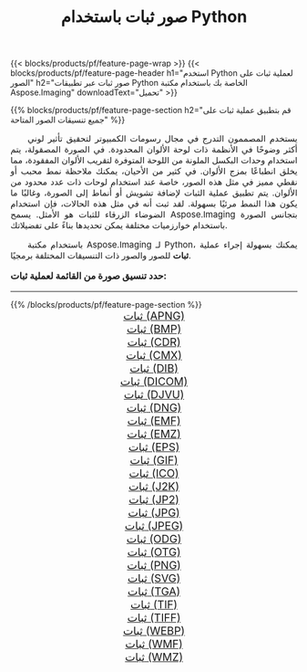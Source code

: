 ﻿---
title: صور ثبات باستخدام Python 
weight: 3920
url: /ar/python-net/dither/ 
lang: ar
langdirlevel: 2
locales: zh-hans,ja,it,ru,de,es,fr,nl,id,lt,pl,pt,vi,tr,ko,zh-hant,ar,hi,th,sv,cs,uk,he
description: تطبيق مكتبة Aspose.Imaging على الصور والصور الفوتوغرافية ثبات باستخدام تطبيقات Python وواجهات برمجة تطبيقات الخادم الخاصة بك.
---

{{< blocks/products/pf/feature-page-wrap >}}
{{< blocks/products/pf/feature-page-header h1="استخدم Python لعملية ثبات على الصور" h2="صور ثبات عبر تطبيقات Python الخاصة بك باستخدام مكتبة Aspose.Imaging" downloadText="تحميل" >}}


{{% blocks/products/pf/feature-page-section  h2="قم بتطبيق عملية ثبات على جميع تنسيقات الصور المتاحة" %}}
<p align="justify" style="text-indent:2em;font-size:15px;">
يستخدم المصممون التدرج في مجال رسومات الكمبيوتر لتحقيق تأثير لوني أكثر وضوحًا في الأنظمة ذات لوحة الألوان المحدودة. في الصورة المصقولة، يتم استخدام وحدات البكسل الملونة من اللوحة المتوفرة لتقريب الألوان المفقودة، مما يخلق انطباعًا بمزج الألوان. في كثير من الأحيان، يمكنك ملاحظة نمط محبب أو نقطي مميز في مثل هذه الصور، خاصة عند استخدام لوحات ذات عدد محدود من الألوان. يتم تطبيق عملية الثبات لإضافة تشويش أو أنماط إلى الصورة، وغالبًا ما يكون هذا النمط مرئيًا بسهولة. لقد ثبت أنه في مثل هذه الحالات، فإن استخدام الضوضاء الزرقاء للثبات هو الأمثل. يسمح Aspose.Imaging بتجانس الصورة باستخدام خوارزميات مختلفة يمكن تحديدها بناءً على تفضيلاتك.
</p>
<p align="justify" style="text-indent:2em;font-size:15px;">
باستخدام مكتبة Aspose.Imaging لـ Python، يمكنك بسهولة إجراء عملية <b>ثبات</b> للصور والصور ذات التنسيقات المختلفة برمجيًا.
</p>
<h3 style="margin-top:16px;">
حدد تنسيق صورة من القائمة لعملية ثبات:
</h3>
<hr/>
{{% /blocks/products/pf/feature-page-section %}}
<div class="container-fluid productfamilypage bg-gray">
    <div class="convertypes bg-gray agp-content section">
        <div class="container">
		<div class="row other-converters" style="gap: 10px;font-size: 19px;text-align:center;">
		    <div class='col-md-3 other-converter remove-lp remove-rp'><a href="/imaging/ar/python-net/dither/apng/" style="padding:15px;">ثبات (APNG)</a></div><div class='col-md-3 other-converter remove-lp remove-rp'><a href="/imaging/ar/python-net/dither/bmp/" style="padding:15px;">ثبات (BMP)</a></div><div class='col-md-3 other-converter remove-lp remove-rp'><a href="/imaging/ar/python-net/dither/cdr/" style="padding:15px;">ثبات (CDR)</a></div><div class='col-md-3 other-converter remove-lp remove-rp'><a href="/imaging/ar/python-net/dither/cmx/" style="padding:15px;">ثبات (CMX)</a></div><div class='col-md-3 other-converter remove-lp remove-rp'><a href="/imaging/ar/python-net/dither/dib/" style="padding:15px;">ثبات (DIB)</a></div><div class='col-md-3 other-converter remove-lp remove-rp'><a href="/imaging/ar/python-net/dither/dicom/" style="padding:15px;">ثبات (DICOM)</a></div><div class='col-md-3 other-converter remove-lp remove-rp'><a href="/imaging/ar/python-net/dither/djvu/" style="padding:15px;">ثبات (DJVU)</a></div><div class='col-md-3 other-converter remove-lp remove-rp'><a href="/imaging/ar/python-net/dither/dng/" style="padding:15px;">ثبات (DNG)</a></div><div class='col-md-3 other-converter remove-lp remove-rp'><a href="/imaging/ar/python-net/dither/emf/" style="padding:15px;">ثبات (EMF)</a></div><div class='col-md-3 other-converter remove-lp remove-rp'><a href="/imaging/ar/python-net/dither/emz/" style="padding:15px;">ثبات (EMZ)</a></div><div class='col-md-3 other-converter remove-lp remove-rp'><a href="/imaging/ar/python-net/dither/eps/" style="padding:15px;">ثبات (EPS)</a></div><div class='col-md-3 other-converter remove-lp remove-rp'><a href="/imaging/ar/python-net/dither/gif/" style="padding:15px;">ثبات (GIF)</a></div><div class='col-md-3 other-converter remove-lp remove-rp'><a href="/imaging/ar/python-net/dither/ico/" style="padding:15px;">ثبات (ICO)</a></div><div class='col-md-3 other-converter remove-lp remove-rp'><a href="/imaging/ar/python-net/dither/j2k/" style="padding:15px;">ثبات (J2K)</a></div><div class='col-md-3 other-converter remove-lp remove-rp'><a href="/imaging/ar/python-net/dither/jp2/" style="padding:15px;">ثبات (JP2)</a></div><div class='col-md-3 other-converter remove-lp remove-rp'><a href="/imaging/ar/python-net/dither/jpg/" style="padding:15px;">ثبات (JPG)</a></div><div class='col-md-3 other-converter remove-lp remove-rp'><a href="/imaging/ar/python-net/dither/jpeg/" style="padding:15px;">ثبات (JPEG)</a></div><div class='col-md-3 other-converter remove-lp remove-rp'><a href="/imaging/ar/python-net/dither/odg/" style="padding:15px;">ثبات (ODG)</a></div><div class='col-md-3 other-converter remove-lp remove-rp'><a href="/imaging/ar/python-net/dither/otg/" style="padding:15px;">ثبات (OTG)</a></div><div class='col-md-3 other-converter remove-lp remove-rp'><a href="/imaging/ar/python-net/dither/png/" style="padding:15px;">ثبات (PNG)</a></div><div class='col-md-3 other-converter remove-lp remove-rp'><a href="/imaging/ar/python-net/dither/svg/" style="padding:15px;">ثبات (SVG)</a></div><div class='col-md-3 other-converter remove-lp remove-rp'><a href="/imaging/ar/python-net/dither/tga/" style="padding:15px;">ثبات (TGA)</a></div><div class='col-md-3 other-converter remove-lp remove-rp'><a href="/imaging/ar/python-net/dither/tif/" style="padding:15px;">ثبات (TIF)</a></div><div class='col-md-3 other-converter remove-lp remove-rp'><a href="/imaging/ar/python-net/dither/tiff/" style="padding:15px;">ثبات (TIFF)</a></div><div class='col-md-3 other-converter remove-lp remove-rp'><a href="/imaging/ar/python-net/dither/webp/" style="padding:15px;">ثبات (WEBP)</a></div><div class='col-md-3 other-converter remove-lp remove-rp'><a href="/imaging/ar/python-net/dither/wmf/" style="padding:15px;">ثبات (WMF)</a></div><div class='col-md-3 other-converter remove-lp remove-rp'><a href="/imaging/ar/python-net/dither/wmz/" style="padding:15px;">ثبات (WMZ)</a></div>
                </div>
        </div>
    </div>
</div>
<br/>
